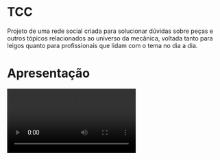 # TCC
Projeto de uma rede social criada para solucionar dúvidas sobre peças e outros tópicos relacionados ao universo da mecânica, voltada tanto para leigos quanto para profissionais que lidam com o tema no dia a dia. 

# Apresentação
<video src="https://www.youtube.com/watch?v=XAk99aQ7P9Y"></video>
